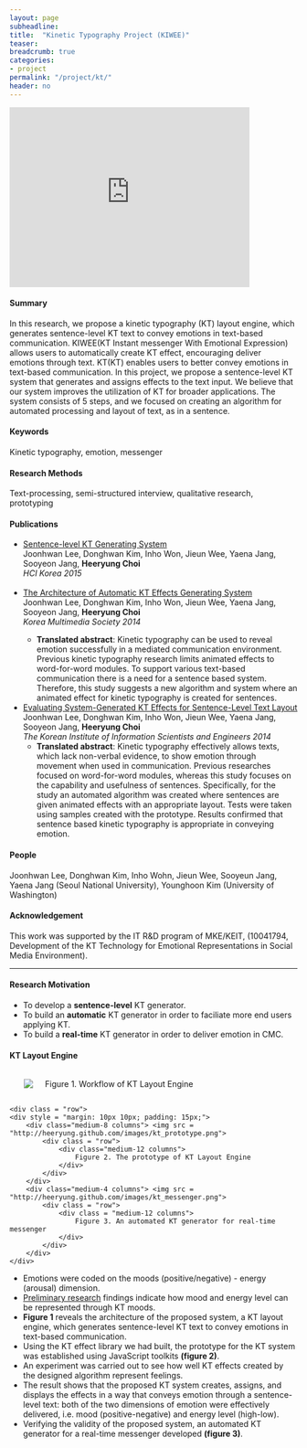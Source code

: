 ```yaml
---
layout: page
subheadline:  
title:  "Kinetic Typography Project (KIWEE)"
teaser: 
breadcrumb: true
categories:
- project
permalink: "/project/kt/"
header: no
---
```


<iframe width="420" height="315" src="https://www.youtube.com/embed/kQlr-k_XtuQ" frameborder="0" style = "center" allowfullscreen></iframe>

<h4> Summary </h4>
In this research, we propose a kinetic typography (KT) layout engine, which generates sentence-level KT text to convey emotions in text-based communication. KIWEE(KT Instant messenger With Emotional Expression) allows users to automatically create KT effect, encouraging deliver emotions through text. KT(KT) enables users to better convey emotions in text-based communication. In this project, we propose a sentence-level KT system that generates and assigns effects to the text input. We believe that our system improves the utilization of KT for broader applications. The system consists of 5 steps, and we focused on creating an algorithm for automated processing and layout of text, as in a sentence.


<h4> Keywords </h4>
Kinetic typography, emotion, messenger

<h4> Research Methods </h4>
Text-processing, semi-structured interview, qualitative research, prototyping

<h4> Publications </h4>
<ul>
    <li><a href="http://www.dbpia.co.kr/Article/NODE06139482">Sentence-level KT Generating System</a><br>Joonhwan Lee, Donghwan Kim, Inho Won, Jieun Wee, Yaena Jang, Sooyeon Jang, <strong>Heeryung Choi</strong><br><em>HCI Korea 2015</em></li> <br>
    <li><a href="http://heeryung.github.com/assets/files/multimedia_kt.pdf">The Architecture of Automatic KT Effects Generating System</a><br>Joonhwan Lee, Donghwan Kim, Inho Won, Jieun Wee, Yaena Jang, Sooyeon Jang, <strong>Heeryung Choi</strong><br><em>Korea Multimedia Society 2014</em></li>
        <ul>
            <li> <strong>Translated abstract</strong>: Kinetic typography can be used to reveal emotion successfully in a mediated communication environment. Previous kinetic typography research limits animated effects to word-for-word modules. To support various text-based communication there is a need for a sentence based system. Therefore, this study suggests a new algorithm and system where an animated effect for kinetic typography is created for sentences. </li>
        </ul>
    </li>
    <li><a href="http://www.dbpia.co.kr/Article/NODE06228881">Evaluating System-Generated KT Effects for Sentence-Level Text Layout</a><br>
    Joonhwan Lee, Donghwan Kim, Inho Won, Jieun Wee, Yaena Jang, Sooyeon Jang, <strong>Heeryung Choi</strong><br><em>The Korean Institute of Information Scientists and Engineers 2014</em> <br>
        <ul>
            <li> <strong>Translated abstract</strong>: Kinetic typography effectively allows texts, which lack non-verbal evidence, to show emotion through movement when used in communication. Previous researches focused on word-for-word modules, whereas this study focuses on the capability and usefulness of sentences. Specifically, for the study an automated algorithm was created where sentences are given animated effects with an appropriate layout. Tests were taken using samples created with the prototype. Results confirmed that sentence based kinetic typography is appropriate in conveying emotion. </li>
        </ul>
    </li>
</ul>

<h4> People </h4>
Joonhwan Lee, Donghwan Kim, Inho Wohn, Jieun Wee, Sooyeun Jang, Yaena Jang (Seoul National University), 
Younghoon Kim (University of Washington)

<h4> Acknowledgement </h4>
This work was supported by the IT R&D program of MKE/KEIT, (10041794, Development of the KT Technology for Emotional Representations in Social Media Environment).


<hr>


<h4> Research Motivation </h4>
<ul>
    <li> To develop a <strong>sentence-level</strong> KT generator. </li>
    <li> To build an <strong>automatic</strong> KT generator in order to faciliate more end users applying KT. </li>
    <li> To build a <strong>real-time</strong> KT generator in order to deliver emotion in CMC. </li>
</ul>


<h4> KT Layout Engine </h4>
<div id = "imageContainer_kt">
    <div class="row">
    <div style = "margin: 10px 10px; padding: 15px;">
        <div class = "medium-10 columns"> <img src = "http://heeryung.github.com/images/kt_workflow.png">
            <div class = "row">                    
                <div class = "medium-12 columns"> Figure 1. Workflow of KT Layout Engine
                </div>
            </div>
        </div>
    </div>


    <div class = "row">
    <div style = "margin: 10px 10px; padding: 15px;">
        <div class="medium-8 columns"> <img src = "http://heeryung.github.com/images/kt_prototype.png">
            <div class = "row"> 
                <div class="medium-12 columns">
                    Figure 2. The prototype of KT Layout Engine
                </div>
            </div>
        </div>
        <div class="medium-4 columns"> <img src = "http://heeryung.github.com/images/kt_messenger.png">
            <div class = "row">
                <div class = "medium-12 columns">           
                    Figure 3. An automated KT generator for real-time messenger 
                </div>           
            </div>
        </div>
    </div>
</div>

<ul>
    <li> Emotions were coded on the moods (positive/negative) - energy (arousal) dimension. </li>
    <li> <a href="http://dl.acm.org/citation.cfm?id=571997">Preliminary research</a> findings indicate how mood and energy level can be represented through KT moods. </li>
    <li> <strong>Figure 1</strong> reveals the architecture of the proposed system, a KT layout engine, which generates sentence-level KT text to convey emotions in text-based communication.
    <li> Using the KT effect library we had built, the prototype for the KT system was established using JavaScript toolkits <strong>(figure 2)</strong>. </li>    
    <li> An experiment was carried out to see how well KT effects created by the designed algorithm represent feelings. </li> 
    <li> The result shows that the proposed KT system creates, assigns, and displays the effects in a way that conveys emotion through a sentence- level text: both of the two dimensions of emotion were effectively delivered, i.e. mood (positive-negative) and energy level (high-low). </li>
    <li> Verifying the validity of the proposed system, an automated KT generator for a real-time messenger developed <strong>(figure 3)</strong>.
</ul>

        

    



